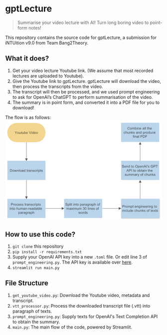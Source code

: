 # gptLecture
> Summarise your video lecture with AI! Turn long boring video to point-form notes!

This repository contains the source code for gptLecture, a submission for iNTUition v9.0 from Team Bang2Theory.

## What it does?

1. Get your video lecture Youtube link. (We assume that most recorded lectures are uploaded to Youtube).
2. Give the Youtube link to gptLecture. gptLecture will download the video, then process the transcripts from the video.
3. The transcript will then be processed, and we used prompt engineering to ask for OpenAI’s ChatGPT to perform summarisation of the video.
4. The summary is in point form, and converted it into a PDF file for you to download!

The flow is as follows:
![Flowchart](flowchart.jpeg)

## How to use this code?

1. `git clone` this repository
2. `pip install -r requirements.txt`
3. Supply your OpenAI API key into a new `.toml` file. Or edit line 3 of `prompt_engineering.py`. The API key is available over [here](https://platform.openai.com/account/api-keys).
4. `streamlit run main.py`

## File Structure

1. `get_youtube_video.py`: Download the Youtube video, metadata and transcript.
2. `vtt_processor.py`: Process the downloaded transcript file (.vtt) into paragraph of texts.
3. `prompt_engineering.py`: Supply texts for OpenAI's Text Completion API to obtain the summary.
4. `main.py`: The main flow of the code, powered by Streamlit.